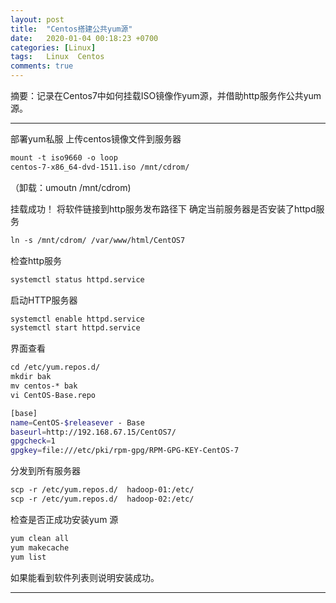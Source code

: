 ```yaml
---
layout: post
title:  "Centos搭建公共yum源"
date:   2020-01-04 00:18:23 +0700
categories: [Linux]
tags:   Linux  Centos 
comments: true
---
```


摘要：记录在Centos7中如何挂载ISO镜像作yum源，并借助http服务作公共yum源。

------

部署yum私服
上传centos镜像文件到服务器

```sh
mount -t iso9660 -o loop
centos-7-x86_64-dvd-1511.iso /mnt/cdrom/
```

（卸载：umoutn /mnt/cdrom)

挂载成功！
将软件链接到http服务发布路径下
确定当前服务器是否安装了httpd服务

``` sh 
ln -s /mnt/cdrom/ /var/www/html/CentOS7 
```

检查http服务

``` sh 
systemctl status httpd.service 
```

启动HTTP服务器

``` sh
systemctl enable httpd.service
systemctl start httpd.service
```

界面查看

``` sh
cd /etc/yum.repos.d/
mkdir bak
mv centos-* bak
vi CentOS-Base.repo

[base]
name=CentOS-$releasever - Base
baseurl=http://192.168.67.15/CentOS7/
gpgcheck=1
gpgkey=file:///etc/pki/rpm-gpg/RPM-GPG-KEY-CentOS-7
```

分发到所有服务器

``` sh
scp -r /etc/yum.repos.d/  hadoop-01:/etc/
scp -r /etc/yum.repos.d/  hadoop-02:/etc/
```
检查是否正成功安装yum 源

``` sh
yum clean all
yum makecache
yum list
```
如果能看到软件列表则说明安装成功。


------
